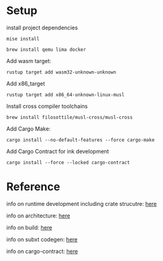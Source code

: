 # Setup

install project dependencies
```
mise install
```
```
brew install qemu lima docker
```

Add wasm target:
```
rustup target add wasm32-unknown-unknown
```

Add x86_target
```
rustup target add x86_64-unknown-linux-musl
```

Install cross compiler toolchains
```
brew install filosottile/musl-cross/musl-cross
```

Add Cargo Make:
```
cargo install --no-default-features --force cargo-make
```

Add Cargo Contract for ink development
```
cargo install --force --locked cargo-contract
```



# Reference
info on runtime development including crate strucutre: [here](https://docs.substrate.io/learn/runtime-development/)

info on architecture: [here](https://docs.substrate.io/learn/architecture/)

info on build: [here](https://docs.substrate.io/build/build-process/)

info on subxt codegen: [here](https://docs.rs/subxt/0.37.0/subxt/book/setup/codegen/index.html)

info on cargo-contract: [here](https://use.ink/cargo-contract-cli/)